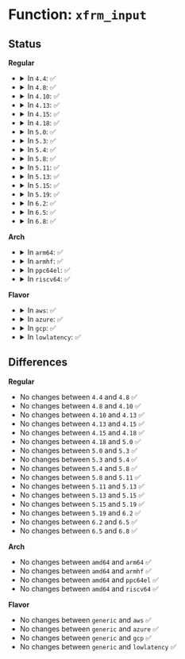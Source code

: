 # Function: <code>xfrm_input</code>

## Status
<b>Regular</b>
<ul>
<li>
<details>
<summary>In <code>4.4</code>: ✅</summary>

```c
int xfrm_input(struct sk_buff *skb, int nexthdr, __be32 spi, int encap_type);
```

**Collision:** Unique Global

**Inline:** No

**Transformation:** False

**Instances:**

```
In net/xfrm/xfrm_input.c (ffffffff817bb9a0)
Location: net/xfrm/xfrm_input.c:182
Inline: False
Direct callers:
  - net/ipv4/xfrm4_input.c:xfrm4_rcv
  - net/xfrm/xfrm_input.c:xfrm_input_resume
  - net/ipv6/xfrm6_input.c:xfrm6_rcv
```
**Symbols:**

```
ffffffff817bb9a0-ffffffff817bc02a: xfrm_input (STB_GLOBAL)
```
</details>
</li>
<li>
<details>
<summary>In <code>4.8</code>: ✅</summary>

```c
int xfrm_input(struct sk_buff *skb, int nexthdr, __be32 spi, int encap_type);
```

**Collision:** Unique Global

**Inline:** No

**Transformation:** False

**Instances:**

```
In net/xfrm/xfrm_input.c (ffffffff818288d0)
Location: net/xfrm/xfrm_input.c:182
Inline: False
Direct callers:
  - net/ipv4/xfrm4_input.c:xfrm4_rcv
  - net/xfrm/xfrm_input.c:xfrm_input_resume
  - net/ipv6/xfrm6_input.c:xfrm6_rcv_tnl
```
**Symbols:**

```
ffffffff818288d0-ffffffff81828f68: xfrm_input (STB_GLOBAL)
```
</details>
</li>
<li>
<details>
<summary>In <code>4.10</code>: ✅</summary>

```c
int xfrm_input(struct sk_buff *skb, int nexthdr, __be32 spi, int encap_type);
```

**Collision:** Unique Global

**Inline:** No

**Transformation:** False

**Instances:**

```
In net/xfrm/xfrm_input.c (ffffffff8185a2b0)
Location: net/xfrm/xfrm_input.c:182
Inline: False
Direct callers:
  - net/ipv4/xfrm4_input.c:xfrm4_rcv
  - net/xfrm/xfrm_input.c:xfrm_input_resume
  - net/ipv6/xfrm6_input.c:xfrm6_rcv_tnl
```
**Symbols:**

```
ffffffff8185a2b0-ffffffff8185a948: xfrm_input (STB_GLOBAL)
```
</details>
</li>
<li>
<details>
<summary>In <code>4.13</code>: ✅</summary>

```c
int xfrm_input(struct sk_buff *skb, int nexthdr, __be32 spi, int encap_type);
```

**Collision:** Unique Global

**Inline:** No

**Transformation:** False

**Instances:**

```
In net/xfrm/xfrm_input.c (ffffffff8187e120)
Location: net/xfrm/xfrm_input.c:199
Inline: False
Direct callers:
  - net/ipv4/xfrm4_input.c:xfrm4_rcv
  - net/xfrm/xfrm_input.c:xfrm_input_resume
  - net/ipv6/xfrm6_input.c:xfrm6_rcv_tnl
```
**Symbols:**

```
ffffffff8187e120-ffffffff8187e8d7: xfrm_input (STB_GLOBAL)
```
</details>
</li>
<li>
<details>
<summary>In <code>4.15</code>: ✅</summary>

```c
int xfrm_input(struct sk_buff *skb, int nexthdr, __be32 spi, int encap_type);
```

**Collision:** Unique Global

**Inline:** No

**Transformation:** False

**Instances:**

```
In net/xfrm/xfrm_input.c (ffffffff818ff050)
Location: net/xfrm/xfrm_input.c:216
Inline: False
Direct callers:
  - net/ipv4/xfrm4_input.c:xfrm4_rcv
  - net/xfrm/xfrm_input.c:xfrm_input_resume
  - net/ipv6/xfrm6_input.c:xfrm6_rcv_tnl
```
**Symbols:**

```
ffffffff818ff050-ffffffff818ff93a: xfrm_input (STB_GLOBAL)
```
</details>
</li>
<li>
<details>
<summary>In <code>4.18</code>: ✅</summary>

```c
int xfrm_input(struct sk_buff *skb, int nexthdr, __be32 spi, int encap_type);
```

**Collision:** Unique Global

**Inline:** No

**Transformation:** False

**Instances:**

```
In net/xfrm/xfrm_input.c (ffffffff81955b20)
Location: net/xfrm/xfrm_input.c:223
Inline: False
Direct callers:
  - net/ipv4/xfrm4_input.c:xfrm4_rcv
  - net/xfrm/xfrm_input.c:xfrm_input_resume
  - net/ipv6/xfrm6_input.c:xfrm6_rcv_tnl
```
**Symbols:**

```
ffffffff81955b20-ffffffff819563b4: xfrm_input (STB_GLOBAL)
```
</details>
</li>
<li>
<details>
<summary>In <code>5.0</code>: ✅</summary>

```c
int xfrm_input(struct sk_buff *skb, int nexthdr, __be32 spi, int encap_type);
```

**Collision:** Unique Global

**Inline:** No

**Transformation:** False

**Instances:**

```
In net/xfrm/xfrm_input.c (ffffffff8198a5f0)
Location: net/xfrm/xfrm_input.c:189
Inline: False
Direct callers:
  - net/ipv4/xfrm4_input.c:xfrm4_rcv
  - net/xfrm/xfrm_input.c:xfrm_input_resume
  - net/ipv6/xfrm6_input.c:xfrm6_rcv_tnl
```
**Symbols:**

```
ffffffff8198a5f0-ffffffff8198b031: xfrm_input (STB_GLOBAL)
```
</details>
</li>
<li>
<details>
<summary>In <code>5.3</code>: ✅</summary>

```c
int xfrm_input(struct sk_buff *skb, int nexthdr, __be32 spi, int encap_type);
```

**Collision:** Unique Global

**Inline:** No

**Transformation:** False

**Instances:**

```
In net/xfrm/xfrm_input.c (ffffffff819f51f0)
Location: net/xfrm/xfrm_input.c:455
Inline: False
Direct callers:
  - net/ipv4/xfrm4_input.c:xfrm4_rcv
  - net/xfrm/xfrm_input.c:xfrm_input_resume
  - net/ipv6/xfrm6_input.c:xfrm6_rcv_tnl
```
**Symbols:**

```
ffffffff819f51f0-ffffffff819f5c18: xfrm_input (STB_GLOBAL)
```
</details>
</li>
<li>
<details>
<summary>In <code>5.4</code>: ✅</summary>

```c
int xfrm_input(struct sk_buff *skb, int nexthdr, __be32 spi, int encap_type);
```

**Collision:** Unique Global

**Inline:** No

**Transformation:** False

**Instances:**

```
In net/xfrm/xfrm_input.c (ffffffff81a2bea0)
Location: net/xfrm/xfrm_input.c:455
Inline: False
Direct callers:
  - net/ipv4/xfrm4_input.c:xfrm4_rcv
  - net/xfrm/xfrm_input.c:xfrm_input_resume
  - net/ipv6/xfrm6_input.c:xfrm6_rcv_tnl
```
**Symbols:**

```
ffffffff81a2bea0-ffffffff81a2c8ad: xfrm_input (STB_GLOBAL)
```
</details>
</li>
<li>
<details>
<summary>In <code>5.8</code>: ✅</summary>

```c
int xfrm_input(struct sk_buff *skb, int nexthdr, __be32 spi, int encap_type);
```

**Collision:** Unique Global

**Inline:** No

**Transformation:** False

**Instances:**

```
In net/xfrm/xfrm_input.c (ffffffff81b1e350)
Location: net/xfrm/xfrm_input.c:457
Inline: False
Direct callers:
  - net/ipv4/xfrm4_input.c:xfrm4_rcv
  - net/xfrm/xfrm_input.c:xfrm_input_resume
  - net/ipv6/xfrm6_input.c:xfrm6_rcv
```
**Symbols:**

```
ffffffff81b1e350-ffffffff81b1ed61: xfrm_input (STB_GLOBAL)
```
</details>
</li>
<li>
<details>
<summary>In <code>5.11</code>: ✅</summary>

```c
int xfrm_input(struct sk_buff *skb, int nexthdr, __be32 spi, int encap_type);
```

**Collision:** Unique Global

**Inline:** No

**Transformation:** False

**Instances:**

```
In net/xfrm/xfrm_input.c (ffffffff81b2cc20)
Location: net/xfrm/xfrm_input.c:459
Inline: False
Direct callers:
  - net/ipv4/xfrm4_input.c:xfrm4_rcv
  - net/xfrm/xfrm_input.c:xfrm_input_resume
  - net/ipv6/xfrm6_input.c:xfrm6_rcv
```
**Symbols:**

```
ffffffff81b2cc20-ffffffff81b2d61e: xfrm_input (STB_GLOBAL)
```
</details>
</li>
<li>
<details>
<summary>In <code>5.13</code>: ✅</summary>

```c
int xfrm_input(struct sk_buff *skb, int nexthdr, __be32 spi, int encap_type);
```

**Collision:** Unique Global

**Inline:** No

**Transformation:** False

**Instances:**

```
In net/xfrm/xfrm_input.c (ffffffff81b1a860)
Location: net/xfrm/xfrm_input.c:459
Inline: False
Direct callers:
  - net/ipv4/xfrm4_input.c:xfrm4_rcv
  - net/xfrm/xfrm_input.c:xfrm_input_resume
  - net/ipv6/xfrm6_input.c:xfrm6_rcv
```
**Symbols:**

```
ffffffff81b1a860-ffffffff81b1b261: xfrm_input (STB_GLOBAL)
```
</details>
</li>
<li>
<details>
<summary>In <code>5.15</code>: ✅</summary>

```c
int xfrm_input(struct sk_buff *skb, int nexthdr, __be32 spi, int encap_type);
```

**Collision:** Unique Global

**Inline:** No

**Transformation:** False

**Instances:**

```
In net/xfrm/xfrm_input.c (ffffffff81bdee80)
Location: net/xfrm/xfrm_input.c:459
Inline: False
Direct callers:
  - net/ipv4/xfrm4_input.c:xfrm4_rcv
  - net/xfrm/xfrm_input.c:xfrm_input_resume
  - net/ipv6/xfrm6_input.c:xfrm6_rcv
```
**Symbols:**

```
ffffffff81bdee80-ffffffff81bdf95a: xfrm_input (STB_GLOBAL)
```
</details>
</li>
<li>
<details>
<summary>In <code>5.19</code>: ✅</summary>

```c
int xfrm_input(struct sk_buff *skb, int nexthdr, __be32 spi, int encap_type);
```

**Collision:** Unique Global

**Inline:** No

**Transformation:** False

**Instances:**

```
In net/xfrm/xfrm_input.c (ffffffff81d75be0)
Location: net/xfrm/xfrm_input.c:459
Inline: False
Direct callers:
  - net/ipv4/xfrm4_input.c:xfrm4_rcv
  - net/xfrm/xfrm_input.c:xfrm_input_resume
  - net/ipv6/xfrm6_input.c:xfrm6_rcv
```
**Symbols:**

```
ffffffff81d75be0-ffffffff81d767d3: xfrm_input (STB_GLOBAL)
```
</details>
</li>
<li>
<details>
<summary>In <code>6.2</code>: ✅</summary>

```c
int xfrm_input(struct sk_buff *skb, int nexthdr, __be32 spi, int encap_type);
```

**Collision:** Unique Global

**Inline:** No

**Transformation:** False

**Instances:**

```
In net/xfrm/xfrm_input.c (ffffffff81f42320)
Location: net/xfrm/xfrm_input.c:460
Inline: False
Direct callers:
  - net/ipv4/xfrm4_input.c:xfrm4_rcv
  - net/xfrm/xfrm_input.c:xfrm_input_resume
  - net/ipv6/xfrm6_input.c:xfrm6_rcv
```
**Symbols:**

```
ffffffff81f42320-ffffffff81f42f30: xfrm_input (STB_GLOBAL)
```
</details>
</li>
<li>
<details>
<summary>In <code>6.5</code>: ✅</summary>

```c
int xfrm_input(struct sk_buff *skb, int nexthdr, __be32 spi, int encap_type);
```

**Collision:** Unique Global

**Inline:** No

**Transformation:** False

**Instances:**

```
In net/xfrm/xfrm_input.c (ffffffff81fa1b40)
Location: net/xfrm/xfrm_input.c:447
Inline: False
Direct callers:
  - net/ipv4/xfrm4_input.c:xfrm4_rcv
  - net/xfrm/xfrm_input.c:xfrm_input_resume
  - net/ipv6/xfrm6_input.c:xfrm6_rcv
```
**Symbols:**

```
ffffffff81fa1b40-ffffffff81fa2742: xfrm_input (STB_GLOBAL)
```
</details>
</li>
<li>
<details>
<summary>In <code>6.8</code>: ✅</summary>

```c
int xfrm_input(struct sk_buff *skb, int nexthdr, __be32 spi, int encap_type);
```

**Collision:** Unique Global

**Inline:** No

**Transformation:** False

**Instances:**

```
In net/xfrm/xfrm_input.c (ffffffff8206ee60)
Location: net/xfrm/xfrm_input.c:447
Inline: False
Direct callers:
  - net/ipv4/xfrm4_input.c:xfrm4_rcv
  - net/xfrm/xfrm_input.c:xfrm_input_resume
  - net/ipv6/xfrm6_input.c:xfrm6_rcv
```
**Symbols:**

```
ffffffff8206ee60-ffffffff8206fa8b: xfrm_input (STB_GLOBAL)
```
</details>
</li>
</ul>
<b>Arch</b>
<ul>
<li>
<details>
<summary>In <code>arm64</code>: ✅</summary>

```c
int xfrm_input(struct sk_buff *skb, int nexthdr, __be32 spi, int encap_type);
```

**Collision:** Unique Global

**Inline:** No

**Transformation:** False

**Instances:**

```
In net/xfrm/xfrm_input.c (ffff800010cea958)
Location: net/xfrm/xfrm_input.c:455
Inline: False
Direct callers:
  - net/ipv4/xfrm4_input.c:xfrm4_rcv
  - net/xfrm/xfrm_input.c:xfrm_input_resume
  - net/ipv6/xfrm6_input.c:xfrm6_rcv_tnl
```
**Symbols:**

```
ffff800010cea958-ffff800010ceb42c: xfrm_input (STB_GLOBAL)
```
</details>
</li>
<li>
<details>
<summary>In <code>armhf</code>: ✅</summary>

```c
int xfrm_input(struct sk_buff *skb, int nexthdr, __be32 spi, int encap_type);
```

**Collision:** Unique Global

**Inline:** No

**Transformation:** False

**Instances:**

```
In net/xfrm/xfrm_input.c (c0df2970)
Location: net/xfrm/xfrm_input.c:455
Inline: False
Direct callers:
  - net/ipv4/xfrm4_input.c:xfrm4_rcv
  - net/xfrm/xfrm_input.c:xfrm_input_resume
  - net/ipv6/xfrm6_input.c:xfrm6_rcv_tnl
```
**Symbols:**

```
c0df2970-c0df33ec: xfrm_input (STB_GLOBAL)
```
</details>
</li>
<li>
<details>
<summary>In <code>ppc64el</code>: ✅</summary>

```c
int xfrm_input(struct sk_buff *skb, int nexthdr, __be32 spi, int encap_type);
```

**Collision:** Unique Global

**Inline:** No

**Transformation:** False

**Instances:**

```
In net/xfrm/xfrm_input.c (c000000000e0e5a0)
Location: net/xfrm/xfrm_input.c:455
Inline: False
Direct callers:
  - net/ipv4/xfrm4_input.c:xfrm4_rcv
  - net/xfrm/xfrm_input.c:xfrm_input_resume
  - net/ipv6/xfrm6_input.c:xfrm6_rcv_tnl
```
**Symbols:**

```
c000000000e0e5a0-c000000000e0f2f8: xfrm_input (STB_GLOBAL)
```
</details>
</li>
<li>
<details>
<summary>In <code>riscv64</code>: ✅</summary>

```c
int xfrm_input(struct sk_buff *skb, int nexthdr, __be32 spi, int encap_type);
```

**Collision:** Unique Global

**Inline:** No

**Transformation:** False

**Instances:**

```
In net/xfrm/xfrm_input.c (ffffffe0008384e4)
Location: net/xfrm/xfrm_input.c:455
Inline: False
Direct callers:
  - net/ipv4/xfrm4_input.c:xfrm4_rcv
  - net/xfrm/xfrm_input.c:xfrm_input_resume
  - net/ipv6/xfrm6_input.c:xfrm6_rcv_tnl
```
**Symbols:**

```
ffffffe0008384e4-ffffffe000838ef0: xfrm_input (STB_GLOBAL)
```
</details>
</li>
</ul>
<b>Flavor</b>
<ul>
<li>
<details>
<summary>In <code>aws</code>: ✅</summary>

```c
int xfrm_input(struct sk_buff *skb, int nexthdr, __be32 spi, int encap_type);
```

**Collision:** Unique Global

**Inline:** No

**Transformation:** False

**Instances:**

```
In net/xfrm/xfrm_input.c (ffffffff819cb530)
Location: net/xfrm/xfrm_input.c:455
Inline: False
Direct callers:
  - net/ipv4/xfrm4_input.c:xfrm4_rcv
  - net/xfrm/xfrm_input.c:xfrm_input_resume
  - net/ipv6/xfrm6_input.c:xfrm6_rcv_tnl
```
**Symbols:**

```
ffffffff819cb530-ffffffff819cbf3d: xfrm_input (STB_GLOBAL)
```
</details>
</li>
<li>
<details>
<summary>In <code>azure</code>: ✅</summary>

```c
int xfrm_input(struct sk_buff *skb, int nexthdr, __be32 spi, int encap_type);
```

**Collision:** Unique Global

**Inline:** No

**Transformation:** False

**Instances:**

```
In net/xfrm/xfrm_input.c (ffffffff81988320)
Location: net/xfrm/xfrm_input.c:455
Inline: False
Direct callers:
  - net/ipv4/xfrm4_input.c:xfrm4_rcv
  - net/xfrm/xfrm_input.c:xfrm_input_resume
  - net/ipv6/xfrm6_input.c:xfrm6_rcv_tnl
```
**Symbols:**

```
ffffffff81988320-ffffffff81988d2d: xfrm_input (STB_GLOBAL)
```
</details>
</li>
<li>
<details>
<summary>In <code>gcp</code>: ✅</summary>

```c
int xfrm_input(struct sk_buff *skb, int nexthdr, __be32 spi, int encap_type);
```

**Collision:** Unique Global

**Inline:** No

**Transformation:** False

**Instances:**

```
In net/xfrm/xfrm_input.c (ffffffff81a35fb0)
Location: net/xfrm/xfrm_input.c:455
Inline: False
Direct callers:
  - net/ipv4/xfrm4_input.c:xfrm4_rcv
  - net/xfrm/xfrm_input.c:xfrm_input_resume
  - net/ipv6/xfrm6_input.c:xfrm6_rcv_tnl
```
**Symbols:**

```
ffffffff81a35fb0-ffffffff81a369bd: xfrm_input (STB_GLOBAL)
```
</details>
</li>
<li>
<details>
<summary>In <code>lowlatency</code>: ✅</summary>

```c
int xfrm_input(struct sk_buff *skb, int nexthdr, __be32 spi, int encap_type);
```

**Collision:** Unique Global

**Inline:** No

**Transformation:** False

**Instances:**

```
In net/xfrm/xfrm_input.c (ffffffff81a41920)
Location: net/xfrm/xfrm_input.c:455
Inline: False
Direct callers:
  - net/ipv4/xfrm4_input.c:xfrm4_rcv
  - net/xfrm/xfrm_input.c:xfrm_input_resume
  - net/ipv6/xfrm6_input.c:xfrm6_rcv_tnl
```
**Symbols:**

```
ffffffff81a41920-ffffffff81a4232d: xfrm_input (STB_GLOBAL)
```
</details>
</li>
</ul>

## Differences
<b>Regular</b>
<ul>
<li>
No changes between <code>4.4</code> and <code>4.8</code> ✅
</li>
<li>
No changes between <code>4.8</code> and <code>4.10</code> ✅
</li>
<li>
No changes between <code>4.10</code> and <code>4.13</code> ✅
</li>
<li>
No changes between <code>4.13</code> and <code>4.15</code> ✅
</li>
<li>
No changes between <code>4.15</code> and <code>4.18</code> ✅
</li>
<li>
No changes between <code>4.18</code> and <code>5.0</code> ✅
</li>
<li>
No changes between <code>5.0</code> and <code>5.3</code> ✅
</li>
<li>
No changes between <code>5.3</code> and <code>5.4</code> ✅
</li>
<li>
No changes between <code>5.4</code> and <code>5.8</code> ✅
</li>
<li>
No changes between <code>5.8</code> and <code>5.11</code> ✅
</li>
<li>
No changes between <code>5.11</code> and <code>5.13</code> ✅
</li>
<li>
No changes between <code>5.13</code> and <code>5.15</code> ✅
</li>
<li>
No changes between <code>5.15</code> and <code>5.19</code> ✅
</li>
<li>
No changes between <code>5.19</code> and <code>6.2</code> ✅
</li>
<li>
No changes between <code>6.2</code> and <code>6.5</code> ✅
</li>
<li>
No changes between <code>6.5</code> and <code>6.8</code> ✅
</li>
</ul>
<b>Arch</b>
<ul>
<li>
No changes between <code>amd64</code> and <code>arm64</code> ✅
</li>
<li>
No changes between <code>amd64</code> and <code>armhf</code> ✅
</li>
<li>
No changes between <code>amd64</code> and <code>ppc64el</code> ✅
</li>
<li>
No changes between <code>amd64</code> and <code>riscv64</code> ✅
</li>
</ul>
<b>Flavor</b>
<ul>
<li>
No changes between <code>generic</code> and <code>aws</code> ✅
</li>
<li>
No changes between <code>generic</code> and <code>azure</code> ✅
</li>
<li>
No changes between <code>generic</code> and <code>gcp</code> ✅
</li>
<li>
No changes between <code>generic</code> and <code>lowlatency</code> ✅
</li>
</ul>
